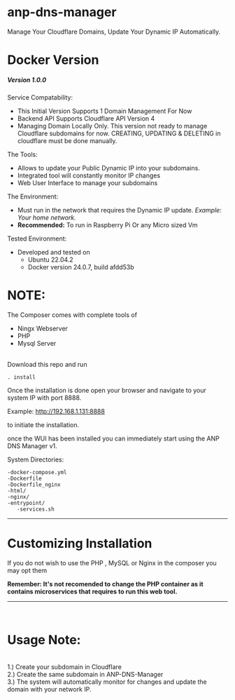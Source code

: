 # anp-dns-manager
Manage Your Cloudflare Domains, Update Your Dynamic IP Automatically.

<h1>Docker Version</h1>

<h5>Version 1.0.0</h5>
Service Compatability:
<ul>
  <li>This Initial Version Supports 1 Domain Management For Now</li>
  <li>Backend API Supports Cloudflare API Version 4</li>
  <li>Managing Domain Locally Only. This version not ready to manage Cloudflare subdomains for now. CREATING, UPDATING & DELETING in cloudflare must be done manually. </li>
</ul>

The Tools:
<ul>
  <li>Allows to update your Public Dynamic IP into your subdomains.</li>
  <li>Integrated tool will constantly monitor IP changes</li>
  <li>Web User Interface to manage your subdomains</li>
  
</ul>

The Environment:
<ul>
  <li>Must run in the network that requires the Dynamic IP update. <i>Example: Your home network.</i></li>
  <li><b>Recommended:</b> To run in Raspberry Pi Or any Micro sized Vm</li>
</ul>

Tested Environment:
<ul>
  <li>Developed and tested on 
    <ul>
      <li>Ubuntu 22.04.2</li>
      <li>Docker version 24.0.7, build afdd53b</li>
    </ul>
  </li>
  
</ul>

<h1>NOTE:</h1>

The Composer comes with complete tools of
<ul>
  <li>Ningx Webserver</li>
  <li>PHP</li>
  <li>Mysql Server</li>
</ul>
<br>
Download this repo and run

``` . install ```

Once the installation is done open your browser and navigate to your system IP with port 8888.<p>
Example: http://192.168.1.131:8888

to initiate the installation.

once the WUI has been installed you can immediately start using the ANP DNS Manager v1.

System Directories:<p>
```
-docker-compose.yml
-Dockerfile
-Dockerfile_nginx
-html/
-nginx/
-entrypoint/
   -services.sh
```

<hr>
<h1>Customizing Installation</h1>
<p>
  If you do not wish to use the PHP , MySQL or Nginx in the composer you may opt them</p>
  <strong>Remember: It's not recomended to change the PHP container as it contains microservices that requires to run this web tool. </strong>

  <hr>
  </br>
  <h1>Usage Note:</h1><br>
  1.) Create your subdomain in Cloudflare<br>
  2.) Create the same subdomain in ANP-DNS-Manager<br>
  3.) The system will automatically monitor for changes and update the domain with your network IP.<br>
